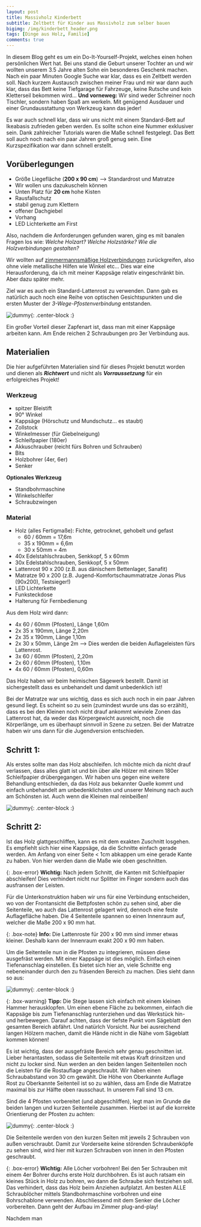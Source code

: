 ```yaml
---
layout: post
title: Massivholz Kinderbett
subtitle: Zeltbett für Kinder aus Massivholz zum selber bauen
bigimg: /img/kinderbett_header.png
tags: [Dinge aus Holz, Familie]
comments: true
---
```


In diesem Blog geht es um ein Do-It-Yourself-Projekt, welches einen hohen persönlichen Wert hat. Bei uns stand die Geburt unserer Tochter an und wir wollten unserem 3.5 Jahre alten Sohn ein besonderes Geschenk machen. Nach ein paar Minuten Google Suche war klar, dass es ein Zeltbett werden soll. Nach kurzem Austausch zwischen meiner Frau und mir war dann auch klar, dass das Bett keine Tiefgarage für Fahrzeuge, keine Rutsche und kein Kletterseil bekommen wird... 
**Und vorneweg:** Wir sind weder Schreiner noch Tischler, sondern haben Spaß am werkeln. Mit genügend Ausdauer und einer Grundausstattung von Werkzeug kann das jeder!

Es war auch schnell klar, dass wir uns nicht mit einem Standard-Bett auf Ikeabasis zufrieden geben werden. Es sollte schon eine Nummer exklusiver sein. Dank zahlreicher Tutorials waren die Maße schnell festgelegt. Das Bett soll auch noch nach ein paar Jahren groß genug sein. Eine Kurzspezifikation war dann schnell erstellt.


## Vorüberlegungen

- Größe Liegefläche (**200 x 90 cm**) --> Standardrost und Matratze
- Wir wollen uns dazukuscheln können
- Unten Platz für **20 cm** hohe Kisten
- Rausfallschutz
- stabil genug zum Klettern
- offener Dachgiebel
- Vorhang
- LED Lichterkette am First


Also, nachdem die Anforderungen gefunden waren, ging es mit banalen Fragen los wie: _Welche Holzart?_ _Welche Holzstärke?_ _Wie die Holzverbindungen gestalten?_

Wir wollten auf [zimmermannsmäßige Holzverbindungen](https://de.wikipedia.org/wiki/Holzverbindung#Unterteilung_und_Beschreibung_der_zimmermannsm%C3%A4%C3%9Figen_Holzverbindungen/) zurückgreifen, also ohne viele metallische Hilfen wie Winkel etc... Dies war eine Herausforderung, da ich mit meiner Kappsäge relativ eingeschränkt bin. Aber dazu später mehr.

Ziel war es auch ein Standard-Lattenrost zu verwenden. Dann gab es natürlich auch noch eine Reihe von optischen Gesichtspunkten und die ersten Muster der _3-Wege-Pfostenverbindung_ entstanden.

![dummy](/img/kinderbett_zapfen_test.png){: .center-block :}

Ein großer Vorteil dieser Zapfenart ist, dass man mit einer Kappsäge arbeiten kann. Am Ende reichen 2 Schraubungen pro 3er Verbindung aus.

## Materialien

Die hier aufgeführten Materialien sind für dieses Projekt benutzt worden und dienen als ***Richtwert*** und nicht als ***Vorraussetzung*** für ein erfolgreiches Projekt!

### Werkzeug
- spitzer Bleistift
- 90° Winkel
- Kappsäge (Hörschutz und Mundschutz... es staubt)
- Zollstock
- Winkelmesser (für Giebelneigung)
- Schleifpapier (180er)
- Akkuschrauber (reicht fürs Bohren und Schrauben)
- Bits
- Holzbohrer (4er, 6er)
- Senker

**Optionales Werkzeug**
- Standbohrmaschine
- Winkelschleifer
- Schraubzwingen

### Material
- Holz (alles Fertigmaße): Fichte, getrocknet, gehobelt und gefast
  - 60 / 60mm = 17,6m
  - 35 x 190mm = 6,6m
  - 30 x 50mm = 4m
- 40x Edelstahlschrauben, Senkkopf, 5 x 60mm
- 30x Edelstahlschrauben, Senkkopf, 5 x 50mm
- Lattenrost 90 x 200 (z.B. aus dänischem Bettenlager, Sanafit)
- Matratze 90 x 200 (z.B. Jugend-Komfortschaummatratze Jonas Plus (90x200), Testsieger!)
- LED Lichterkette
- Funksteckdose
- Halterung für Fernbedienung

Aus dem Holz wird dann:
- 4x 60 / 60mm (Pfosten), Länge 1,60m
- 2x 35 x 190mm, Länge 2,20m
- 2x 35 x 190mm, Länge 1,10m
- 2x 30 x 50mm, Länge 2m --> Dies werden die beiden Auflageleisten fürs Lattenrost.
- 3x 60 / 60mm (Pfosten), 2,20m
- 2x 60 / 60mm (Pfosten), 1,10m
- 4x 60 / 60mm (Pfosten), 0,60m

Das Holz haben wir beim heimischen Sägewerk bestellt. Damit ist sichergestellt dass es unbehandelt und damit unbedenklich ist!

Bei der Matratze war uns wichtig, dass es sich auch noch in ein paar Jahren gesund liegt. Es scheint so zu sein (zumindest wurde uns das so erzählt), dass es bei den Kleinen noch nicht drauf ankommt wieviele Zonen das Lattenrost hat, da weder das Körpergewicht ausreicht, noch die Körperlänge, um es überhaupt sinnvoll in Szene zu setzen. Bei der Matratze haben wir uns dann für die Jugendversion entschieden.

## Schritt 1:

Als erstes sollte man das Holz abschleifen. Ich möchte mich da nicht drauf verlassen, dass alles glatt ist und bin über alle Hölzer mit einem 180er Schleifpapier drübergegangen. Wir haben uns gegen eine weitere Behandlung entschieden, da das Holz aus bekannter Quelle kommt und einfach unbehandelt am unbedenklichsten und unserer Meinung nach auch am Schönsten ist. Auch wenn die Kleinen mal reinbeißen!

![dummy](/img/holz_ankunft.PNG){: .center-block :}

## Schritt 2:

Ist das Holz glattgeschliffen, kann es mit dem exakten Zuschnitt losgehen. Es empfiehlt sich hier eine Kappsäge, da die Schnitte einfach gerade werden. Am Anfang von einer Seite < 1cm abkappen um eine gerade Kante zu haben. Von hier werden dann die Maße wie oben geschnitten.

{: .box-error}
**Wichtig:** Nach jedem Schnitt, die Kanten mit Schleifpapier abschleifen! Dies verhindert nicht nur Splitter im Finger sondern auch das ausfransen der Leisten.

Für die Unterkonstruktion haben wir uns für eine Verbindung entscheiden, wo von der Frontansicht die Bettpfosten schön zu sehen sind, aber die Seitenteile, wo auch das Lattenrost gelagert wird, dennoch eine feste Auflagefläche haben. Die 4 Seitenteile spannen so einen Innenraum auf, welcher die Maße 200 x 90 mm hat. 

{: .box-note}
**Info:** Die Lattenroste für 200 x 90 mm sind immer etwas kleiner. Deshalb kann der Innenraum exakt 200 x 90 mm haben.

Um die Seitenteile nun in die Pfosten zu integrieren, müssen diese ausgefräst werden. Mit einer Kappsäge ist dies möglich. Einfach einen Tiefenanschlag einstellen. Es bietet sich hier an, viele Schnitte eng nebeneinander durch den zu fräsenden Bereich zu machen. Dies sieht dann so aus:

![dummy](/img/kappsäge_fräse.png){: .center-block :}

{: .box-warning}
**Tipp:** Die Stege lassen sich einfach mit einem kleinen Hammer herausklopfen. Um einen ebene Fläche zu bekommen, einfach die Kappsäge bis zum Tiefenanschlag runterziehen und das Werkstück hin- und herbewegen. Darauf achten, dass der tiefste Punkt vom Sägeblatt den gesamten Bereich abfährt. Und natürlch Vorsicht. Nur bei ausreichend langen Hölzern machen, damit die Hände nicht in die Nähe vom Sägeblatt kommen können!

Es ist wichtig, dass der ausgefräste Bereich sehr genau geschnitten ist. Lieber herantasten, sodass die Seitenteile mit etwas Kraft drinsitzen und nicht zu locker sind. Nun werden an den beiden langen Seitenteilen noch die Leisten für die Rostauflage angeschraubt. Wir haben einen Schraubabstand von 30 cm gewählt. Die Höhe von Oberkannte Auflage Rost zu Oberkannte Seitenteil ist so zu wählen, dass am Ende die Matratze maximal bis zur Hälfte oben rausschaut. In unserem Fall sind 13 cm.

Sind die 4 Pfosten vorbereitet (und abgeschliffen), legt man im Grunde die beiden langen und kurzen Seitenteile zusammen. Hierbei ist auf die korrekte Orientierung der Pfosten zu achten:

![dummy](/img/verblender_1.png){: .center-block :}

Die Seitenteile werden von den kurzen Seiten mit jeweils 2 Schrauben von außen verschraubt. Damit zur Vorderseite keine störenden Schraubenköpfe zu sehen sind, wird hier mit kurzen Schrauben von innen in den Pfosten geschraubt.

{: .box-error}
**Wichtig:** Alle Löcher vorbohren! Bei den 5er Schrauben mit einem 4er Bohrer durchs erste Holz durchbohren. Es ist auch ratsam ein kleines Stück in Holz zu bohren, wo dann die Schraube sich festziehen soll. Das verhindert, dass das Holz beim Anziehen aufplatzt. Am besten ALLE Schraublöcher mittels Standbohrmaschine vorbohren und eine Bohrschablone verwenden. Abschliessend mit dem Senker die Löcher vorbereiten. Dann geht der Aufbau im Zimmer plug-and-play!

Nachdem man 



<!-- 
### Notification

{: .box-note}
**Note:** This is a notification box.

### Warning

{: .box-warning}
**Warning:** This is a warning box.

### Error

{: .box-error}
**Error:** This is an error box. -->
